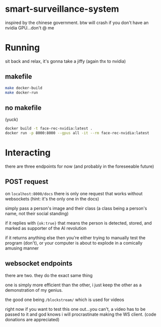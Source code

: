 # smart-surveillance-system
inspired by the chinese government.
btw will crash if you don't have an nvidia GPU...don't @ me

# Running
sit back and relax, it's gonna take a jiffy (again thx to nvidia)
## makefile
```bash
make docker-build
make docker-run
```

## no makefile
(yuck)
```bash
docker build -t face-rec-nvidia:latest .
docker run -p 8000:8000 --gpus all -it --rm face-rec-nvidia:latest
```

# Interacting
there are three endpoints for now (and probably in the foreseeable future)
## POST request
on `localhost:8000/docs` there is only one request that works without websockets (hint: it's the only one in the docs)

simply pass a person's image and their class (a class being a person's name, not their social standing)

if it replies with `{ok:true}` that means the person is detected, stored, and marked as supporter of the AI revolution

if it returns anything else then you're either trying to manually test the program (don't), or your computer is about to explode in a comically amusing manner

## websocket endpoints
there are two. they do the exact same thing

one is simply more efficient than the other, i just keep the other as a demonstration of my genius. 

the good one being `/blockstream/` which is used for videos

right now if you want to test this one out...you can't, a video has to be passed to it and god knows i will procrastinate making the WS client. (code donations are appreciated)
